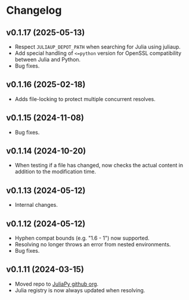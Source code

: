 # Changelog

## v0.1.17 (2025-05-13)
* Respect `JULIAUP_DEPOT_PATH` when searching for Julia using juliaup.
* Add special handling of `<=python` version for OpenSSL compatibility between Julia and Python.
* Bug fixes.

## v0.1.16 (2025-02-18)
* Adds file-locking to protect multiple concurrent resolves.

## v0.1.15 (2024-11-08)
* Bug fixes.

## v0.1.14 (2024-10-20)
* When testing if a file has changed, now checks the actual content in addition to the
  modification time.

## v0.1.13 (2024-05-12)
* Internal changes.

## v0.1.12 (2024-05-12)
* Hyphen compat bounds (e.g. "1.6 - 1") now supported.
* Resolving no longer throws an error from nested environments.
* Bug fixes.

## v0.1.11 (2024-03-15)
* Moved repo to [JuliaPy github org](https://github.com/JuliaPy).
* Julia registry is now always updated when resolving.
